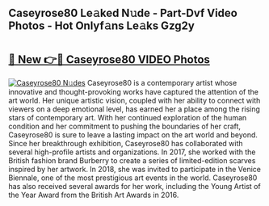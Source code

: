 ## Caseyrose80 Le𝚊ked N𝚞de - Part-Dvf Video Photos - Hot Onlyf𝚊ns Le𝚊ks Gzg2y

# <h2><a href="http://ab13085.deff.icu/?id=Caseyrose80">🔗 New 👉🔴 Caseyrose80 VIDEO Photos</a></h2>

[![Caseyrose80 N𝚞des](https://i.imgur.com/rIISA9y.gif)](http://ab13085.deff.icu/?id=Caseyrose80)
Caseyrose80 is a contemporary artist whose innovative and thought-provoking works have captured the attention of the art world. Her unique artistic vision, coupled with her ability to connect with viewers on a deep emotional level, has earned her a place among the rising stars of contemporary art. With her continued exploration of the human condition and her commitment to pushing the boundaries of her craft, Caseyrose80 is sure to leave a lasting impact on the art world and beyond. Since her breakthrough exhibition, Caseyrose80 has collaborated with several high-profile artists and organizations. In 2017, she worked with the British fashion brand Burberry to create a series of limited-edition scarves inspired by her artwork. In 2018, she was invited to participate in the Venice Biennale, one of the most prestigious art events in the world. Caseyrose80 has also received several awards for her work, including the Young Artist of the Year Award from the British Art Awards in 2016.
